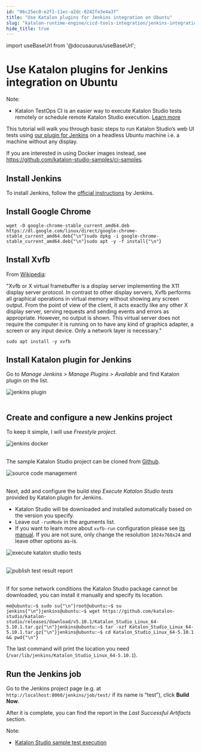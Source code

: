 ```yaml
---
id: "06c25ec0-e2f1-11ec-a2dc-0242fe3e4a3f"
title: "Use Katalon plugins for Jenkins integration on Ubuntu"
slug: "katalon-runtime-engine/cicd-tools-integration/jenkins-integration/use-katalon-plugins-for-jenkins-integration/use-katalon-plugins-for-jenkins-integration-on-ubuntu"
hide_title: true
---
```

import useBaseUrl from '@docusaurus/useBaseUrl';


# <a id="id" class="anchor_top_offset"/><a id="ariaid-title1" class="anchor_top_offset"/>Use Katalon plugins for Jenkins integration on Ubuntu

<div xmlns="http://www.w3.org/1999/xhtml" className="note note note_note"><span className="note__title">Note:</span> 
  <ul className="ul"><li className="li"><p className="p">Katalon TestOps CI is an easier way to execute Katalon Studio
        tests remotely or schedule remote Katalon Studio execution. <a className="xref" href="/docs/legacy/katalon-testops/test-planning/schedules/schedule-test-runs">Learn
          more</a>
      </p></li></ul>
</div>
<p xmlns="http://www.w3.org/1999/xhtml" className="p">This tutorial will walk you through basic steps to run Katalon   Studio’s web UI tests using <a className="xref j-external-link" href="https://plugins.jenkins.io/katalon" target="_blank">our plugin for     Jenkins</a> on a headless Ubuntu machine i.e. a machine without any   display.</p> 
<p xmlns="http://www.w3.org/1999/xhtml" className="p">If you are interested in using Docker images instead, see <a className="xref j-external-link" href="https://github.com/katalon-studio-samples/ci-samples" target="_blank">https://github.com/katalon-studio-samples/ci-samples</a>.</p> 
    

## <a id="id_1" class="anchor_top_offset"/>Install Jenkins

    
      
<p xmlns="http://www.w3.org/1999/xhtml" className="p">To install Jenkins, follow the <a className="xref j-external-link" href="https://jenkins.io/doc/book/installing/#debianubuntu" target="_blank">official     instructions</a> by Jenkins.</p> 
    
  
    

## <a id="id_2" class="anchor_top_offset"/>Install Google Chrome

    
              
<pre xmlns="http://www.w3.org/1999/xhtml" className="pre codeblock"><code>wget -O google-chrome-stable_current_amd64.deb https://dl.google.com/linux/direct/google-chrome-stable_current_amd64.deb{"\n"}sudo dpkg -i google-chrome-stable_current_amd64.deb{"\n"}sudo apt -y -f install{"\n"}</code></pre> 
          
  
    

## <a id="id_3" class="anchor_top_offset"/>Install Xvfb

    
      
<p xmlns="http://www.w3.org/1999/xhtml" className="p">From <a className="xref j-external-link" href="https://en.wikipedia.org/wiki/Xvfb" target="_blank">Wikipedia</a>:</p> 
      
<p xmlns="http://www.w3.org/1999/xhtml" className="p">"Xvfb or X virtual framebuffer is a display server implementing   the X11 display server protocol. In contrast to other display   servers, Xvfb performs all graphical operations in virtual memory   without showing any screen output. From the point of view of the   client, it acts exactly like any other X display server, serving   requests and sending events and errors as appropriate. However, no   output is shown. This virtual server does not require the computer   it is running on to have any kind of graphics adapter, a screen or   any input device. Only a network layer is necessary."</p> 
      
<p xmlns="http://www.w3.org/1999/xhtml" className="p">   <code className="ph codeph">sudo apt install -y xvfb</code> </p> 
    
  
    

## <a id="id_4" class="anchor_top_offset"/>Install Katalon plugin for Jenkins

    
      
<p xmlns="http://www.w3.org/1999/xhtml" className="p">Go to <em className="ph i">Manage Jenkins &gt; Manage Plugins &gt; Available</em>   and find Katalon plugin on the list.</p> 
      
<p xmlns="http://www.w3.org/1999/xhtml" className="p">   <img className="image" src={useBaseUrl("https://github.com/katalon-studio/docs-images/raw/master/katalon-studio/docs/jenkins-plugin-ubuntu/Picture1.png")} alt="jenkins plugin" /><br /><br /> </p> 
    
  
    

## <a id="id_5" class="anchor_top_offset"/>Create and configure a new Jenkins project

    
      
<p xmlns="http://www.w3.org/1999/xhtml" className="p">To keep it simple, I will use <em className="ph i">Freestyle project</em>.</p> 
      
<p xmlns="http://www.w3.org/1999/xhtml" className="p">   <img className="image" src={useBaseUrl("https://raw.githubusercontent.com/katalon-studio/docs-images/master/katalon-studio/docs/jenkins-docker/new-item.png")} alt="jenkins docker" /><br /><br /> </p> 
      
<p xmlns="http://www.w3.org/1999/xhtml" className="p">The sample Katalon Studio project can be cloned from <a className="xref j-external-link" href="https://github.com/katalon-studio-samples/ci-samples" target="_blank">Github</a>.</p> 
      
<p xmlns="http://www.w3.org/1999/xhtml" className="p">   <img className="image" src={useBaseUrl("https://github.com/katalon-studio/docs-images/raw/master/katalon-studio/docs/jenkins-plugin-ubuntu/Picture3.png")} alt="source code management" /><br /><br /> </p> 
      
<p xmlns="http://www.w3.org/1999/xhtml" className="p">Next, add and configure the build step <em className="ph i">Execute Katalon     Studio tests</em> provided by Katalon plugin for Jenkins.</p> 
      
<ul xmlns="http://www.w3.org/1999/xhtml" className="ul">   <li className="li">Katalon Studio will be downloaded and installed automatically     based on the version you specify.</li>   <li className="li">Leave out <code className="ph codeph">-runMode</code> in the arguments list.</li>   <li className="li">If you want to learn more about <code className="ph codeph">xvfb-run</code>     configuration please see <a className="xref j-external-link" href="http://manpages.ubuntu.com/manpages/xenial/man1/xvfb-run.1.html" target="_blank">its       manual</a>. If you are not sure, only change the resolution     <code className="ph codeph">1024x768x24</code> and leave other options as-is.</li> </ul> 
      
<p xmlns="http://www.w3.org/1999/xhtml" className="p">   <img className="image" src={useBaseUrl("https://github.com/katalon-studio/docs-images/raw/master/katalon-studio/docs/jenkins-plugin-ubuntu/Picture4.png")} alt="execute katalon studio tests" /><br /><br /> </p> 
      
<p xmlns="http://www.w3.org/1999/xhtml" className="p">   <img className="image" src={useBaseUrl("https://github.com/katalon-studio/docs-images/raw/master/katalon-studio/docs/jenkins-plugin-ubuntu/Picture5.png")} alt="publish test result report" /><br /><br /> </p> 
      
<p xmlns="http://www.w3.org/1999/xhtml" className="p">If for some network conditions the Katalon Studio package cannot   be downloaded, you can install it manually and specify its   location.</p> 
              
<pre xmlns="http://www.w3.org/1999/xhtml" className="pre codeblock"><code>me@ubuntu:~$ sudo su{"\n"}root@ubuntu:~$ su jenkins{"\n"}jenkins@ubuntu:~$ wget https://github.com/katalon-studio/katalon-studio/releases/download/v5.10.1/Katalon_Studio_Linux_64-5.10.1.tar.gz{"\n"}jenkins@ubuntu:~$ tar -xzf Katalon_Studio_Linux_64-5.10.1.tar.gz{"\n"}jenkins@ubuntu:~$ cd Katalon_Studio_Linux_64-5.10.1 &amp;&amp; pwd{"\n"}</code></pre> 
            
<p xmlns="http://www.w3.org/1999/xhtml" className="p">The last command will print the location you need   (<code className="ph codeph">/var/lib/jenkins/Katalon_Studio_Linux_64-5.10.1</code>).</p> 
    
  

## <a id="id_6" class="anchor_top_offset"/>Run the Jenkins job

<p xmlns="http://www.w3.org/1999/xhtml" className="p">Go to the Jenkins project page (e.g. at <code className="ph codeph">http://localhost:8060/jenkins/job/test/</code>   if its name is “test”), click <strong className="ph b">Build     Now</strong>.</p> 
<p xmlns="http://www.w3.org/1999/xhtml" className="p">After it is complete, you can find the report in the <em className="ph i">Last     Successful Artifacts</em> section.</p> 
<div xmlns="http://www.w3.org/1999/xhtml" className="note note note_note"><span className="note__title">Note:</span> 
  <ul className="ul"><li className="li"><p className="p"><a className="xref j-external-link" href="https://www.youtube.com/watch?v=AQKjz3txrZ4" target="_blank">Katalon
          Studio sample test execution</a>
      </p></li></ul>
</div>
